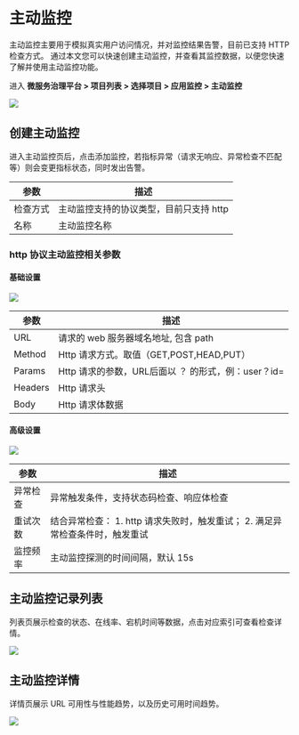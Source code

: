 # 主动监控

主动监控主要用于模拟真实用户访问情况，并对监控结果告警，目前已支持 HTTP 检查方式。
通过本文您可以快速创建主动监控，并查看其监控数据，以便您快速了解并使用主动监控功能。

进入 **微服务治理平台 > 项目列表 > 选择项目 > 应用监控 > 主动监控**

![](http://terminus-paas.oss-cn-hangzhou.aliyuncs.com/paas-doc/2021/11/05/afd77269-3248-42de-91d6-c6e3e0909397.png)

## 创建主动监控

进入主动监控页后，点击添加监控，若指标异常（请求无响应、异常检查不匹配等）则会变更指标状态，同时发出告警。

|  参数   | 描述  |
|  ----  | ----  |
| 检查方式  | 主动监控支持的协议类型，目前只支持 http |
| 名称  | 主动监控名称 |

### http 协议主动监控相关参数

#### 基础设置
![](http://terminus-paas.oss-cn-hangzhou.aliyuncs.com/paas-doc/2021/11/05/8bd3ba85-cca0-46a9-8ca0-caed727bbb8b.png)

|  参数   | 描述  |
|  ----  | ----  |
| URL  | 请求的 web 服务器域名地址, 包含 path |
| Method  | Http 请求方式。取值（GET,POST,HEAD,PUT） |
| Params  | Http 请求的参数，URL后面以 ？ 的形式，例：user？id=<id> |
| Headers  | Http 请求头 |
| Body  | Http 请求体数据 |

#### 高级设置

![](http://terminus-paas.oss-cn-hangzhou.aliyuncs.com/paas-doc/2021/11/05/f202d8d1-01f1-4010-be87-79085a8e1b5f.png)

|  参数   | 描述  |
|  ----  | ----  |
| 异常检查  | 异常触发条件，支持状态码检查、响应体检查 |
| 重试次数 | 结合异常检查： 1. http 请求失败时，触发重试； 2. 满足异常检查条件时，触发重试 |
| 监控频率  | 主动监控探测的时间间隔，默认 15s |

## 主动监控记录列表
列表页展示检查的状态、在线率、宕机时间等数据，点击对应索引可查看检查详情。

![](https://terminus-paas.oss-cn-hangzhou.aliyuncs.com/paas-doc/2021/08/18/c01dfde4-ba9f-41c6-ad24-c003c1b816c6.png)

## 主动监控详情
详情页展示 URL 可用性与性能趋势，以及历史可用时间趋势。

![](http://terminus-paas.oss-cn-hangzhou.aliyuncs.com/paas-doc/2021/11/05/3375de08-5fee-4e04-b0b3-740c87f09d1f.png)